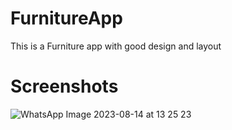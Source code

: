 # FurnitureApp
This is a Furniture app with good design and layout
# Screenshots
![WhatsApp Image 2023-08-14 at 13 25 23](https://github.com/adityabhamare10/FurnitureApp/assets/108888187/054ad606-1e1b-4259-9790-d9fc4c960e7c)
